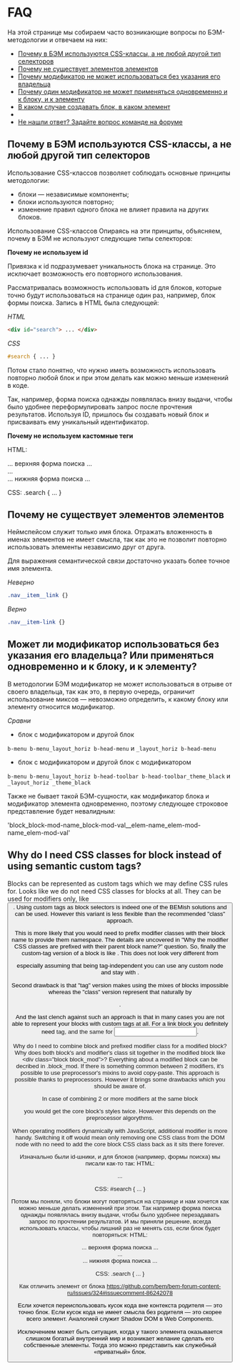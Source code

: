 # FAQ

На этой странице мы собираем часто возникающие вопросы по БЭМ-методологии и отвечаем на них:

* [Почему в БЭМ используются CSS-классы, а не любой другой тип селекторов](#bem-css-class)
* [Почему не существует элементов элементов](bem-elem-elem)
* [Почему модификатор не может использоваться без указания его владельца]()
* [Почему один модификатор не может применяться одновременно и к блоку, и к элементу]()
* [В каком случае создавать блок, в каком элемент]()
* []()
* [Не нашли ответ? Задайте вопрос команде на форуме](https://ru.bem.info/forum/)

## Почему в БЭМ используются CSS-классы, а не любой другой тип селекторов

Использование CSS-классов позволяет соблюдать основные принципы методологии:

* блоки — независимые компоненты;
* блоки используются повторно;
* изменение правил одного блока не влияет правила на других блоков.

Использование CSS-классов
Опираясь на эти принципы, объясняем, почему в БЭМ не используют следующие типы селекторов:

**Почему не используем id**

Привязка к id подразумевает уникальность блока на странице. Это исключает возможность его повторного использования.

Рассматривалась возможность использовать id для блоков, которые точно будут использоваться на странице один раз, например, блок формы поиска. Запись в HTML была следующей:

*HTML*

```html
<div id="search"> ... </div>
```

*CSS*

```css
#search { ... }
```

Потом стало понятно, что нужно иметь возможность использовать повторно любой блок и при этом делать как можно меньше изменений в коде.

Так, например, форма поиска однажды появлялась внизу выдачи, чтобы было удобнее переформулировать запрос после прочтения результатов. Используя ID, пришлось бы создавать новый блок и присваивать ему уникальный идентификатор.

**Почему не используем кастомные теги**




HTML:
<div class="search"> ... верхняя форма поиска ... </div>
...
<div class="search"> ... нижняя форма поиска ... </div>

CSS:
.search { ... }


<a name="bem-elem-hierarchy"></a>

## Почему не существует элементов элементов

Неймспейсом служит только имя блока. Отражать вложенность в именах элементов не имеет смысла, так как это не позволит повторно использовать элементы независимо друг от друга.

Для выражения семантической связи достаточно указать более точное имя элемента.

*Неверно*

```css
.nav__item__link {}
```

*Верно*

```css
.nav__item-link {}
```

<a name="bem-mod-usage"></a>
## Может ли модификатор использоваться без указания его владельца? Или применяться одновременно и к блоку, и к элементу?

В методологии БЭМ модификатор не может использоваться в отрыве от своего владельца, так как это, в первую очередь, ограничит использование миксов — невозможно определить, к какому блоку или элементу относится модификатор.

*Сравни*

* блок с модификатором и другой блок

```b-menu b-menu_layout_horiz b-head-menu``` и ```_layout_horiz b-head-menu```

* блок с модификатором и другой блок с модификатором

```b-menu b-menu_layout_horiz b-head-toolbar b-head-toolbar_theme_black```
и ```_layout_horiz _theme_black```

Также не бывает такой БЭМ-сущности, как модификатор блока и модификатор элемента одновременно, поэтому следующее строковое представление будет невалидным:

'block_block-mod-name_block-mod-val__elem-name_elem-mod-name_elem-mod-val'



## Why do I need CSS classes for block instead of using semantic custom tags?

Blocks can be represented as custom tags which we may define CSS rules for. Looks like we do not need CSS classes for blocks at all. They can be used for modifiers only, like <button class="mod"/>.
Using custom tags as block selectors is indeed one of the BEMish solutions and can be used. However this variant is less flexible than the recommended "class" approach.

This is more likely that you would need to prefix modifier classes with their block name to provide them namespace. The details are uncovered in "Why the modifier CSS classes are prefixed with their parent block name?" question. So, finally the custom-tag version of a block is like <block class="block_mod"/>. This does not look very different from <div class="block block_mod"> especially assuming that being tag-independent you can use any custom node and stay with <block class="block block_mod">.

Second drawback is that "tag" version makes using the mixes of blocks impossible whereas the "class" version represent that naturally by <div class="block1 block2">.

And the last clench against such an approach is that in many cases you are not able to represent your blocks with custom tags at all. For a link block you definitely need <a> tag, and the same for <input>.

Why do I need to combine block and prefixed modifier class for a modified block?
Why does both block's and modifier's class sit together in the modified block like <div class=”block block_mod”>? Everything about a modified block can be decribed in .block_mod. If there is something common between 2 modifiers, it's possible to use preprocessor's mixins to avoid copy-paste.
This approach is possible thanks to preprocessors. However it brings some drawbacks which you should be aware of.

In case of combining 2 or more modifiers at the same block <div class="block_theme_christmas block_size_big"> you would get the core block's styles twice. However this depends on the preprocessor algorythms.

When operating modifiers dynamically with JavaScript, additional modifier is more handy. Switching it off would mean only removing one CSS class from the DOM node with no need to add the core block CSS class back as it sits there forever.


Изначально были id-шники, и для блоков (например, формы поиска) мы писали как-то так:
HTML:
<div id="search"> ... </div>

CSS:
#search { ... }


Потом мы поняли, что блоки могут повторяться на странице и нам хочется как можно меньше делать изменений при этом. Так например форма поиска однажды появлялась внизу выдачи, чтобы было удобнее перезадавать запрос по прочтении результатов. И мы приняли решение, всегда использовать классы, чтобы лишний раз не менять css, если блок будет повторяться:
HTML:
<div class="search"> ... верхняя форма поиска ... </div>
...
<div class="search"> ... нижняя форма поиска ... </div>

CSS:
.search { ... }


Как отличить элемент от блока   https://github.com/bem/bem-forum-content-ru/issues/324#issuecomment-86242078


Если хочется переиспользовать кусок кода вне контекста родителя — это точно блок.
Если кусок кода не имеет смысла без родителя — это скорее всего элемент.
Аналогией служит Shadow DOM в Web Components.

Исключением может быть ситуация, когда у такого элемента оказывается слишком богатый внутренний мир и возникает желание сделать его собственные элементы. Тогда это можно представить как служебный «приватный» блок.

